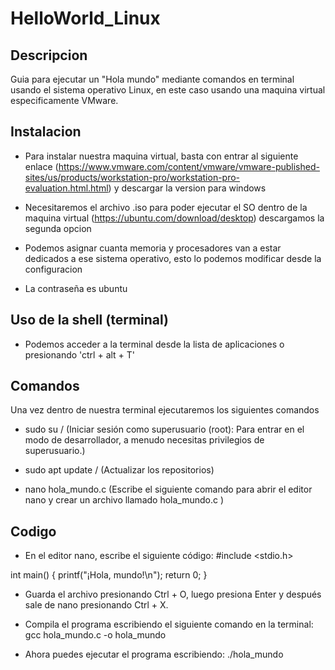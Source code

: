 # HelloWorld_Linux

## Descripcion
Guia para ejecutar un "Hola mundo" mediante comandos en terminal usando el sistema operativo Linux, en este caso usando una maquina virtual especificamente VMware.

## Instalacion
- Para instalar nuestra maquina virtual, basta con entrar al siguiente enlace (https://www.vmware.com/content/vmware/vmware-published-sites/us/products/workstation-pro/workstation-pro-evaluation.html.html) y descargar la version para windows

- Necesitaremos el archivo .iso para poder ejecutar el SO dentro de la maquina virtual (https://ubuntu.com/download/desktop) descargamos la segunda opcion

- Podemos asignar cuanta memoria y procesadores van a estar dedicados a ese sistema operativo, esto lo podemos modificar desde la configuracion

- La contraseña es ubuntu

## Uso de la shell (terminal)

- Podemos acceder a la terminal desde la lista de aplicaciones o presionando 'ctrl + alt + T' 

## Comandos
Una vez dentro de nuestra terminal ejecutaremos los siguientes comandos

- sudo su / (Iniciar sesión como superusuario (root): Para entrar en el modo de desarrollador, a menudo necesitas privilegios de superusuario.)

- sudo apt update / (Actualizar los repositorios)

- nano hola_mundo.c (Escribe el siguiente comando para abrir el editor nano y crear un archivo llamado hola_mundo.c )


## Codigo 

- En el editor nano, escribe el siguiente código:
#include <stdio.h>

int main() {
    printf("¡Hola, mundo!\n");
    return 0;
}

- Guarda el archivo presionando Ctrl + O, luego presiona Enter y después sale de nano presionando Ctrl + X.

- Compila el programa escribiendo el siguiente comando en la terminal:
gcc hola_mundo.c -o hola_mundo

- Ahora puedes ejecutar el programa escribiendo: 
./hola_mundo

